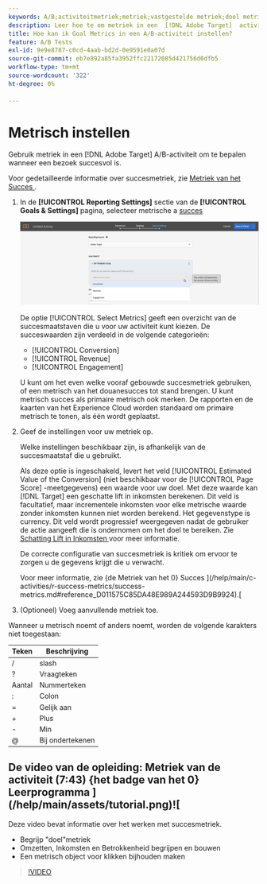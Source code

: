 ```yaml
---
keywords: A/B;activiteitmetriek;metriek;vastgestelde metriek;doel metrisch;activiteitenmontages;succes metrisch;omzetting;opbrengst;overeenkomst
description: Leer hoe te om metriek in een  [!DNL Adobe Target]  activiteit te specificeren A/B om te bepalen wanneer een bezoek, zoals [!UICONTROL Conversion], [!UICONTROL Revenue], en [!UICONTROL Engagement] succesvol is.
title: Hoe kan ik Goal Metrics in een A/B-activiteit instellen?
feature: A/B Tests
exl-id: 9e9e8787-c0cd-4aab-bd2d-0e9591e0a07d
source-git-commit: eb7e892a85fa3952ffc22172085d421756d0dfb5
workflow-type: tm+mt
source-wordcount: '322'
ht-degree: 0%

---
```


# Metrisch instellen

Gebruik metriek in een [!DNL Adobe Target] A/B-activiteit om te bepalen wanneer een bezoek succesvol is.

Voor gedetailleerde informatie over succesmetriek, zie [ Metriek van het Succes ](/help/main/c-activities/r-success-metrics/success-metrics.md#reference_D011575C85DA48E989A244593D9B9924).

1. In de **[!UICONTROL Reporting Settings]** sectie van de **[!UICONTROL Goals & Settings]** pagina, selecteer metrische a [ succes ](/help/main/c-activities/r-success-metrics/success-metrics.md#reference_D011575C85DA48E989A244593D9B9924)

   ![ Uitgezochte metrische succes ](/help/main/c-activities/t-test-ab/t-test-create-ab/assets/ab_metrics-new.png)

   De optie [!UICONTROL Select Metrics] geeft een overzicht van de succesmaatstaven die u voor uw activiteit kunt kiezen. De succeswaarden zijn verdeeld in de volgende categorieën:

   * [!UICONTROL Conversion]
   * [!UICONTROL Revenue]
   * [!UICONTROL Engagement]

   U kunt om het even welke vooraf gebouwde succesmetriek gebruiken, of een metrisch van het douanesucces tot stand brengen. U kunt metrisch succes als primaire metrisch ook merken. De rapporten en de kaarten van het Experience Cloud worden standaard om primaire metrisch te tonen, als één wordt geplaatst.

1. Geef de instellingen voor uw metriek op.

   Welke instellingen beschikbaar zijn, is afhankelijk van de succesmaatstaf die u gebruikt.

   Als deze optie is ingeschakeld, levert het veld [!UICONTROL Estimated Value of the Conversion] (niet beschikbaar voor de [!UICONTROL Page Score] -meetgegevens) een waarde voor uw doel. Met deze waarde kan [!DNL Target] een geschatte lift in inkomsten berekenen. Dit veld is facultatief, maar incrementele inkomsten voor elke metrische waarde zonder inkomsten kunnen niet worden berekend. Het gegevenstype is currency. Dit veld wordt progressief weergegeven nadat de gebruiker de actie aangeeft die is ondernomen om het doel te bereiken. Zie [ Schatting Lift in Inkomsten ](/help/main/administrating-target/r-target-account-preferences/estimating-lift-in-revenue.md) voor meer informatie.

   De correcte configuratie van succesmetriek is kritiek om ervoor te zorgen u de gegevens krijgt die u verwacht.

   Voor meer informatie, zie {de Metriek van het 0} Succes ](/help/main/c-activities/r-success-metrics/success-metrics.md#reference_D011575C85DA48E989A244593D9B9924).[

1. (Optioneel) Voeg aanvullende metriek toe.

Wanneer u metrisch noemt of anders noemt, worden de volgende karakters niet toegestaan:

| Teken | Beschrijving |
|--- |--- |
| / | slash |
| ? | Vraagteken |
| Aantal | Nummerteken |
| : | Colon |
| = | Gelijk aan |
| + | Plus |
| - | Min |
| @ | Bij ondertekenen |

## De video van de opleiding: Metriek van de activiteit (7:43) {het badge van het 0} Leerprogramma ](/help/main/assets/tutorial.png)![

Deze video bevat informatie over het werken met succesmetriek.

* Begrijp &quot;doel&quot;metriek
* Omzetten, Inkomsten en Betrokkenheid begrijpen en bouwen
* Een metrisch object voor klikken bijhouden maken

>[!VIDEO](https://video.tv.adobe.com/v/17380)
